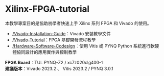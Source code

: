 # Xilinx-FPGA-tutorial
本教學專案目的是協助初學者快速上手 Xilinx 系列 FPGA 和 Vivado 的使用。

- [/Vivado-Installation-Guide](./Vivado-Installation-Guide/)：Vivado 安裝教學文件
- [/Vivado-Tutorial](./Vivado-Tutorial/)：FPGA 基礎開發流程教學
- [/Hardware-Software-Codesign](./Hardware-Software-Codesign/)：使用 Vitis 或 PYNQ Python 系統進行軟硬體協同設計的應用實作與控制教學

**FPGA Board**：TUL PYNQ-Z2 / xc7z020clg400-1  
**建議版本**：Vivado 2023.2 、 Vitis 2023.2 / PYNQ 3.0.1  